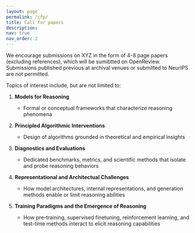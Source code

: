 ```yaml
---
layout: page
permalink: /cfp/
title: Call for papers
description: 
nav: true
nav_order: 2
---
```


We encourage submissions on XYZ in the form of 4-8 page papers (excluding references), which will be sumibtted on OpenReview.
Submissions published previous at archival venues or submitted to NeurIPS are not permitted.

Topics of interest include, but are not limited to:

1. **Models for Reasoning**
    - Formal or conceptual frameworks that characterize reasoning phenomena

2. **Principled Algorithmic Interventions**
    - Design of algorithms grounded in theoretical and empirical insights

3. **Diagnostics and Evaluations**
    - Dedicated benchmarks, metrics, and scientific methods that isolate and probe reasoning behaviors

4. **Representational and Architectual Challenges**
    - How model architectures, internal representations, and generation methods enable or limit reasoning abilities

5. **Training Paradigms and the Emergence of Reasoning**
    - How pre-training, supervised finetuning, reinforcement learning, and test-time methods interact to elicit reasoning capabilities

